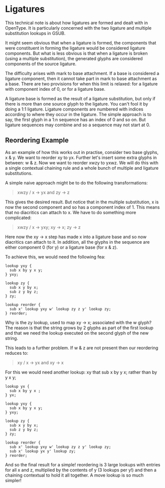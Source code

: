 # Ligatures

This technical note is about how ligatures are formed and dealt with in OpenType. It
is particularly concerned with the two ligature and multiple substitution lookups
in GSUB.

It might seem obvious that when a ligature is formed, the components that were
constituent in forming the ligature would be considered ligature components. But what
is less obvious is that when a ligature is broken (using a multiple substitution),
the generated glyphs are considered components of the source ligature.

The difficulty arises with mark to base attachment. If a base is considered a ligature
component, then it cannot take part in mark to base attachment as a base. There are
two provisions for when this limit is relaxed: for a ligature with component index of 0,
or for a ligature base.

A ligature base is formed as the result of a ligature substitution, but only if there
is more than one source glyph to the ligature. You can't fool it by doing a 1:1 ligature.
Ligature components are numbered with indices according to where they occur in the ligature.
The simple approach is to say, the first glyph in a 1:n sequence has an index of 0 and
so on. But ligature sequences may combine and so a sequence may not start at 0.

## Reordering Example

As an example of how this works out in practise, consider two base glyphs, x & y. We
want to reorder xy to yx. Further let's insert some extra glyphs in between: w & z. Now
we want to reorder xwzy to yxwz. We will do this with a single contextual chaining rule
and a whole bunch of multiple and ligature substitutions.

A simple naive approach might be to do the following transformations:

> xwzy / x -> yx and zy -> z

This gives the desired result. But notice that in the multiple substitution, x is now the
second component and so has a component index of 1. This means that no diacritics can
attach to x. We have to do something more complicated:

> xwzy / x -> yxy; xy -> x; zy -> z

Here now the xy -> x step has made x into a ligature base and so now diacritics
can attach to it. In addition, all the glyphs in the sequence are either component 0 (for y) or a ligature
base (for x & z).

To achieve this, we would need the following fea:

```
lookup yxy {
  sub x by y x y;
} yxy;

lookup zy {
  sub x y by x;
  sub z y by z;
} zy;

lookup reorder {
  sub x' lookup yxy w' lookup zy z y' lookup zy;
} reorder;
```

Why is the zy lookup, used to map xy -> x; associated with the w glyph? The reason is that
the string grows by 2 glyphs as part of the first lookup and that we need the lookup
executed on the second glyph of the new string.

This leads to a further problem. If w & z are not present then our reordering reduces to:

> xy / x -> yx and xy -> x

For this we would need another lookup: xy that sub x by y x; rather than by y x y;

```
lookup yx {
  sub x by y x ;
} yx;

lookup yxy {
  sub x by y x y;
} yxy;

lookup zy {
  sub x y by x;
  sub z y by z;
} zy;

lookup reorder {
  sub x' lookup yxy w' lookup zy z y' lookup zy;
  sub x' lookup yx y' lookup zy;
} reorder;
```

And so the final result for a simple! reordering is 3 large lookups with entries
for all x and z, multiplied by the contents of y (3 lookups per y!) and then a chaining contextual
to hold it all together. A move lookup is so much simpler!
